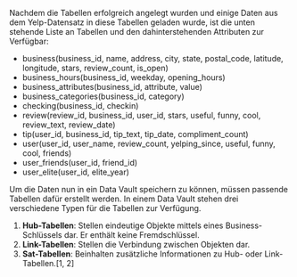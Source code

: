 Nachdem die Tabellen erfolgreich angelegt wurden und einige Daten aus dem Yelp-Datensatz in diese Tabellen geladen wurde, ist die unten stehende Liste an Tabellen und den dahinterstehenden Attributen zur Verfügbar:

- business(business_id, name, address, city, state, postal_code, latitude, longitude, stars, review_count, is_open)
- business_hours(business_id, weekday, opening_hours)
- business_attributes(business_id, attribute, value)
- business_categories(business_id, category)
- checking(business_id, checkin)
- review(review_id, business_id, user_id, stars, useful, funny, cool, review_text, review_date)
- tip(user_id, business_id, tip_text, tip_date, compliment_count)
- user(user_id, user_name, review_count, yelping_since, useful, funny, cool, friends)
- user_friends(user_id, friend_id)
- user_elite(user_id, elite_year)

Um die Daten nun in ein Data Vault speichern zu können, müssen passende Tabellen dafür erstellt werden. In einem Data Vault stehen drei verschiedene Typen für die Tabellen zur Verfügung.

1. **Hub-Tabellen**: Stellen eindeutige Objekte mittels eines Business-Schlüssels dar. Er enthält keine Fremdschlüssel.
2. **Link-Tabellen**: Stellen die Verbindung zwischen Objekten dar.
3. **Sat-Tabellen**: Beinhalten zusätzliche Informationen zu Hub- oder Link-Tabellen.[1, 2]